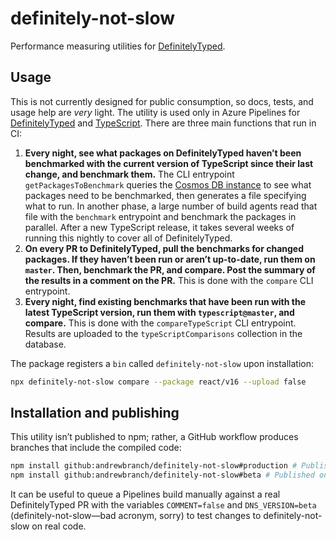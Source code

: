 # definitely-not-slow

Performance measuring utilities for [DefinitelyTyped](https://github.com/DefinitelyTyped/DefinitelyTyped).

## Usage

This is not currently designed for public consumption, so docs, tests, and usage help are _very_ light. The utility is used only in Azure Pipelines for [DefinitelyTyped](https://dev.azure.com/definitelytyped/DefinitelyTyped/_build?definitionId=4) and [TypeScript](https://dev.azure.com/typescript/TypeScript/_build?definitionId=29). There are three main functions that run in CI:

1. **Every night, see what packages on DefinitelyTyped haven’t been benchmarked with the current version of TypeScript since their last change, and benchmark them.** The CLI entrypoint `getPackagesToBenchmark` queries the [Cosmos DB instance](https://ms.portal.azure.com/#@microsoft.onmicrosoft.com/resource/subscriptions/57bfeeed-c34a-4ffd-a06b-ccff27ac91b8/resourceGroups/DefinitelyTypedPerf/providers/Microsoft.DocumentDb/databaseAccounts/dt-perf/overview) to see what packages need to be benchmarked, then generates a file specifying what to run. In another phase, a large number of build agents read that file with the `benchmark` entrypoint and benchmark the packages in parallel. After a new TypeScript release, it takes several weeks of running this nightly to cover all of DefinitelyTyped.
2. **On every PR to DefinitelyTyped, pull the benchmarks for changed packages. If they haven’t been run or aren’t up-to-date, run them on `master`. Then, benchmark the PR, and compare. Post the summary of the results in a comment on the PR.** This is done with the `compare` CLI entrypoint.
3. **Every night, find existing benchmarks that have been run with the latest TypeScript version, run them with `typescript@master`, and compare.** This is done with the `compareTypeScript` CLI entrypoint. Results are uploaded to the `typeScriptComparisons` collection in the database.

The package registers a `bin` called `definitely-not-slow` upon installation:

```bash
npx definitely-not-slow compare --package react/v16 --upload false
```

## Installation and publishing

This utility isn’t published to npm; rather, a GitHub workflow produces branches that include the compiled code:

```bash
npm install github:andrewbranch/definitely-not-slow#production # Published on every tag
npm install github:andrewbranch/definitely-not-slow#beta # Published on every push to master
```

It can be useful to queue a Pipelines build manually against a real DefinitelyTyped PR with the variables `COMMENT=false` and `DNS_VERSION=beta` (definitely-not-slow—bad acronym, sorry) to test changes to definitely-not-slow on real code.
